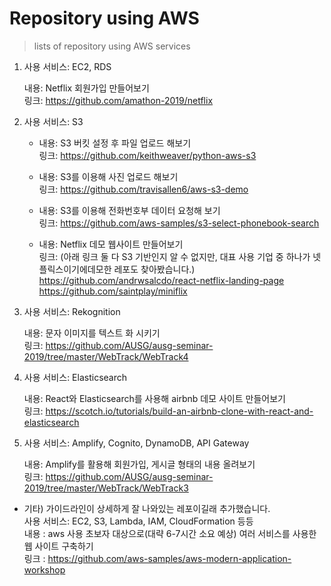 # Repository using AWS
> lists of repository using AWS services

1.	사용 서비스: EC2, RDS

    내용: Netflix 회원가입 만들어보기  
    링크: https://github.com/amathon-2019/netflix

2.	사용 서비스: S3

    - 내용: S3 버킷 설정 후 파일 업로드 해보기  
    링크: https://github.com/keithweaver/python-aws-s3

    - 내용: S3를 이용해 사진 업로드 해보기  
    링크: https://github.com/travisallen6/aws-s3-demo

    - 내용: S3를 이용해 전화번호부 데이터 요청해 보기  
    링크: https://github.com/aws-samples/s3-select-phonebook-search

    - 내용: Netflix 데모 웹사이트 만들어보기  
    링크: (아래 링크 둘 다 S3 기반인지 알 수 없지만, 대표 사용 기업 중 하나가 넷플릭스이기에데모한 레포도 찾아봤습니다.)  
    https://github.com/andrwsalcdo/react-netflix-landing-page  
    https://github.com/saintplay/miniflix

3.	사용 서비스: Rekognition

    내용: 문자 이미지를 텍스트 화 시키기  
    링크: https://github.com/AUSG/ausg-seminar-2019/tree/master/WebTrack/WebTrack4

4.	사용 서비스: Elasticsearch

    내용: React와 Elasticsearch를 사용해 airbnb 데모 사이트 만들어보기  
    링크: https://scotch.io/tutorials/build-an-airbnb-clone-with-react-and-elasticsearch

5.	사용 서비스: Amplify, Cognito, DynamoDB, API Gateway

    내용: Amplify를 활용해 회원가입, 게시글 형태의 내용 올려보기  
    링크: https://github.com/AUSG/ausg-seminar-2019/tree/master/WebTrack/WebTrack3

- 기타) 가이드라인이 상세하게 잘 나와있는 레포이길래 추가했습니다.  
    사용 서비스: EC2, S3, Lambda, IAM, CloudFormation 등등  
    내용 : aws 사용 초보자 대상으로(대략 6-7시간 소요 예상) 여러 서비스를 사용한 웹 사이트 구축하기  
    링크 : https://github.com/aws-samples/aws-modern-application-workshop
